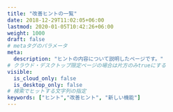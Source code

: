 ```yaml
---
title: "改善ヒントの一覧"
date: 2018-12-29T11:02:05+06:00
lastmod: 2020-01-05T10:42:26+06:00
weight: 1000
draft: false
# metaタグのパラメータ
meta:
  description: "ヒントの内容について説明したページです。"
# クラウド・デスクトップ限定ページの場合は片方のみtrueにする
visible:
  is_cloud_only: false
  is_desktop_only: false
# 検索でヒットする文字列の指定
keywords: ["ヒント","改善ヒント", "新しい機能"]
---
```

